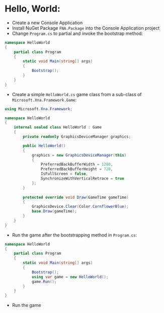 ﻿Hello, World:
=============

- Create a new Console Application
- Install NuGet Package `FNA.Package` into the Console Application project
- Change `Program.cs` to partial and invoke the bootstrap method:

```csharp
namespace HelloWorld
{
    partial class Program
    {
        static void Main(string[] args)
        {
            Bootstrap();
        }
    }
}
```

- Create a simple `HelloWorld.cs` game class from a sub-class of `Microsoft.Xna.Framework.Game`:

```csharp
using Microsoft.Xna.Framework;

namespace HelloWorld
{
    internal sealed class HelloWorld : Game
    {
        private readonly GraphicsDeviceManager graphics;

        public HelloWorld()
        {
            graphics = new GraphicsDeviceManager(this)
            {
                PreferredBackBufferWidth = 1280,
                PreferredBackBufferHeight = 720,
                IsFullScreen = false,
                SynchronizeWithVerticalRetrace = true
            };
        }
        
        protected override void Draw(GameTime gameTime)
        {
            GraphicsDevice.Clear(Color.CornflowerBlue);
            base.Draw(gameTime);
        }
    }
}
```

- Run the game after the bootstrapping method in `Program.cs`:

```csharp
namespace HelloWorld
{
    partial class Program
    {
        static void Main(string[] args)
        {
            Bootstrap();
            using var game = new HelloWorld();
            game.Run();
        }
    }
}
```

- Run the game